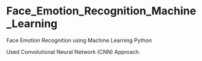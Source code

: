 

# Face_Emotion_Recognition_Machine_Learning
Face Emotion Recognition using Machine Learning Python

Used Convolutional Neural Network (CNN) Approach.
